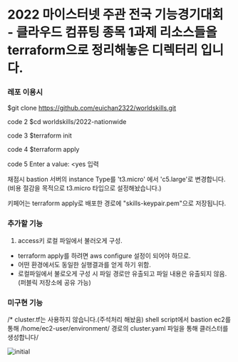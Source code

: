 # 2022 마이스터넷 주관 전국 기능경기대회 - 클라우드 컴퓨팅 종목 1과제 리소스들을 terraform으로 정리해놓은 디렉터리 입니다.

### 레포 이용시

  $git clone https://github.com/euichan2322/worldskills.git

code 2  $cd worldskills/2022-nationwide

code 3  $terraform init

code 4  $terraform apply

code 5  Enter a value: <yes 입력

채점시 bastion 서버의 instance Type를 't3.micro' 에서 'c5.large'로 변경합니다. (비용 절감을 목적으로 t3.micro 타입으로 설정해놨습니다.)

키페어는 terraform apply로 배포한 경로에 "skills-keypair.pem"으로 저장됩니다.

### 추가할 기능 
1. access키 로컬 파일에서 불러오게 구성.
  - terraform apply를 하려면 aws configure 설정이 되어야 하므로.
  - 어떤 환경에서도 동일한 실행결과를 얻게 하기 위함.
  - 로컬파일에서 불로오게 구성 시 파일 경로만 유출되고 파일 내용은 유출되지 않음. (퍼블릭 저장소에 공유 가능)



### 미구현 기능
/* cluster.tf는 사용하지 않습니다.(주석처리 해놨음)
shell script에서 bastion ec2를 통해 /home/ec2-user/environment/ 경로의 cluster.yaml 파일을 통해
클러스터를 생성합니다/


![initial](https://user-images.githubusercontent.com/78064289/204135085-fe3488c9-4594-4310-8df1-00b9a74cf4f5.png)
